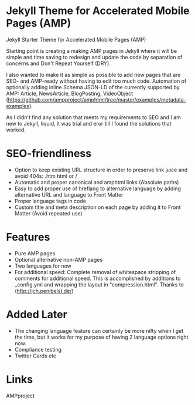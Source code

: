 # Jekyll Theme for Accelerated Mobile Pages (AMP)

Jekyll Starter Theme for Accelerated Mobile Pages (AMP)

Starting point is creating a making AMP pages in Jekyll where it will be simple and time saving to redesign and update the code by separation of concerns and Don't Repeat Yourself (DRY). 

I also wanted to make it as simple as possible to add new pages that are SEO- and AMP-ready without having to edit too much code. Automation of optionally adding inline Schema JSON-LD of the currently supported by AMP: Article, NewsArticle, BlogPosting, VideoObject (https://github.com/ampproject/amphtml/tree/master/examples/metadata-examples). 

As I didn't find any solution that meets my requirements to SEO and I am new to Jekyll, liquid, it was trial and eror till I found the solutions that worked. 


# SEO-friendliness
- Option to keep existing URL structure in order to preserve link juice and avoid 404s: .htm html or / 
- Automatic and proper canonical and amphtml links (Absolute paths)
- Easy to add proper use of hreflang to alternative language by adding alternative URL and language to Front Matter
- Proper language tags in code
- Custom title and meta description on each page by adding it to Front Matter (Avoid repeated use)



# Features 
- Pure AMP pages
- Optional alternative non-AMP pages
- Two languages for now
- For additional speed: Complete removal of whitespace stripping of comments for additional speed. This is accomplished by additions to _config.yml and wrapping the layout in "compression.html". Thanks to (http://jch.penibelst.de/) 


# Added Later
- The changing language feature can certainly be more nifty when I get the time, but it works for my purpose of having 2 language options right now.
- Compliance testing
- Twitter Cards etc

# Links
AMPproject




